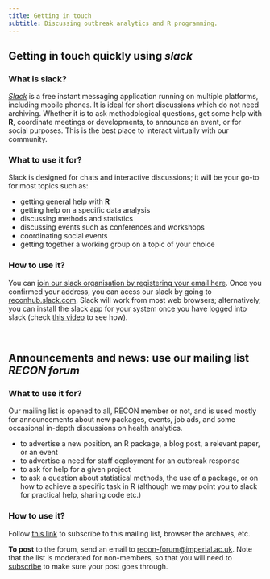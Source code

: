 ```yaml
---
title: Getting in touch
subtitle: Discussing outbreak analytics and R programming.
---
```




## Getting in touch quickly using *slack*

### What is slack?

[*Slack*](https://slack.com/) is a free instant messaging application running on multiple platforms, including mobile phones. It is ideal for short discussions which do not need archiving. Whether it is to ask methodological questions, get some help with **R**, coordinate meetings or developments, to announce an event, or for social purposes. This is the best place to interact virtually with our community.


### What to use it for?

Slack is designed for chats and interactive discussions; it will be your go-to for most topics such as:

- getting general help with **R**
- getting help on a specific data analysis
- discussing methods and statistics
- discussing events such as conferences and workshops
- coordinating social events
- getting together a working group on a topic of your choice


### How to use it?

You can [join our slack organisation by registering your email here](https://join.slack.com/t/reconhub/shared_invite/enQtNDYxNjI5MjAxMTU3LWY5NmMyNWI4OTRlMzFjNjk0YjFmMGVmNTI3Zjc0NzE4NzIyNTEzODlhYTkwN2Q5MWM2NmFmYmExODRjZDg3OWE). Once you confirmed your address, you can acess our slack by going to [reconhub.slack.com](https://reconhub.slack.com). Slack will work from most web browsers; alternatively, you can install the slack app for your system once you have logged into slack (check [this video](https://www.youtube.com/watch?v=vKeo1YTVfZI) to see how).


<br>

## Announcements and news: use our mailing list *RECON forum*


### What to use it for?

Our mailing list is opened to all, RECON member or not, and is used mostly for announcements about new packages, events, job ads, and some occasional in-depth discussions on health analytics.

- to advertise a new position, an R package, a blog post, a relevant paper, or
  an event
- to advertise a need for staff deployment for an outbreak response
- to ask for help for a given project
- to ask a question about statistical methods, the use of a package, or on how
  to achieve a specific task in R (although we may point you to slack for practical help, sharing code etc.)



### How to use it?

Follow [this link](https://mailman.ic.ac.uk/mailman/listinfo/recon-forum) to subscribe to this mailing list, browser the archives, etc. 

**To post** to the forum, send an email to [recon-forum@imperial.ac.uk](mailto:recon-forum@imperial.ac.uk). Note that the list is moderated for non-members, so that you will need to [subscribe](https://mailman.ic.ac.uk/mailman/listinfo/recon-forum) to make sure your post goes through.


